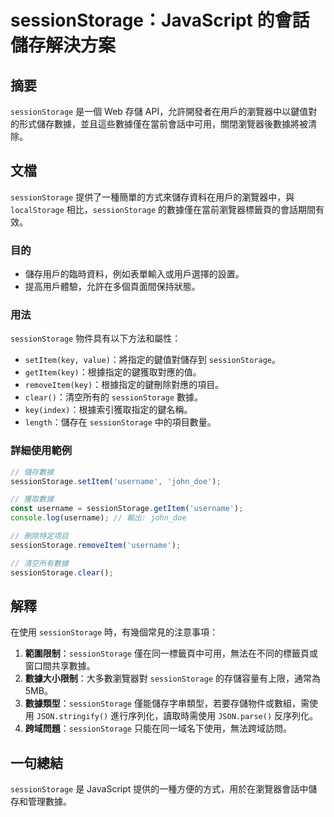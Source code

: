 <!--
Meta Description: # sessionStorage：JavaScript 的會話儲存解決方案 ## 摘要 `sessionStorage` 是一個 Web 存儲 API，允許開發者在用戶的瀏覽器中以鍵值對的形式儲存數據，並且這些數據僅在當前會話中可用，關閉瀏覽器後數據將被清除。 ## 文檔 `sessionStora...
Meta Keywords: sessionstorage, username, key, javascript, setitem
-->

# sessionStorage：JavaScript 的會話儲存解決方案

## 摘要
`sessionStorage` 是一個 Web 存儲 API，允許開發者在用戶的瀏覽器中以鍵值對的形式儲存數據，並且這些數據僅在當前會話中可用，關閉瀏覽器後數據將被清除。

## 文檔
`sessionStorage` 提供了一種簡單的方式來儲存資料在用戶的瀏覽器中，與 `localStorage` 相比，`sessionStorage` 的數據僅在當前瀏覽器標籤頁的會話期間有效。

### 目的
- 儲存用戶的臨時資料，例如表單輸入或用戶選擇的設置。
- 提高用戶體驗，允許在多個頁面間保持狀態。

### 用法
`sessionStorage` 物件具有以下方法和屬性：

- `setItem(key, value)`：將指定的鍵值對儲存到 `sessionStorage`。
- `getItem(key)`：根據指定的鍵獲取對應的值。
- `removeItem(key)`：根據指定的鍵刪除對應的項目。
- `clear()`：清空所有的 `sessionStorage` 數據。
- `key(index)`：根據索引獲取指定的鍵名稱。
- `length`：儲存在 `sessionStorage` 中的項目數量。

### 詳細使用範例
```javascript
// 儲存數據
sessionStorage.setItem('username', 'john_doe');

// 獲取數據
const username = sessionStorage.getItem('username');
console.log(username); // 輸出: john_doe

// 刪除特定項目
sessionStorage.removeItem('username');

// 清空所有數據
sessionStorage.clear();
```

## 解釋
在使用 `sessionStorage` 時，有幾個常見的注意事項：
1. **範圍限制**：`sessionStorage` 僅在同一標籤頁中可用，無法在不同的標籤頁或窗口間共享數據。
2. **數據大小限制**：大多數瀏覽器對 `sessionStorage` 的存儲容量有上限，通常為 5MB。
3. **數據類型**：`sessionStorage` 僅能儲存字串類型，若要存儲物件或數組，需使用 `JSON.stringify()` 進行序列化，讀取時需使用 `JSON.parse()` 反序列化。
4. **跨域問題**：`sessionStorage` 只能在同一域名下使用，無法跨域訪問。

## 一句總結
`sessionStorage` 是 JavaScript 提供的一種方便的方式，用於在瀏覽器會話中儲存和管理數據。